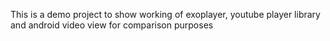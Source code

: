 This is a demo project to show working of exoplayer, youtube player library and android video view for comparison purposes